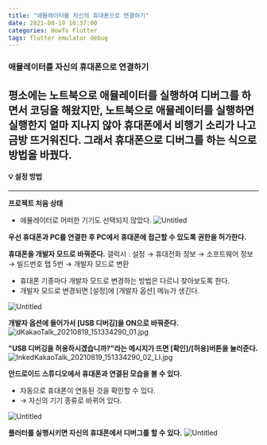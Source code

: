 ```yaml
---
title: "애뮬레이터를 자신의 휴대폰으로 연결하기"
date: 2021-08-19 16:37:00
categories: HowTo Flutter
tags: flutter emulator debug
---
```


### 애뮬레이터를 자신의 휴대폰으로 연결하기

평소에는 노트북으로 애뮬레이터를 실행하여 디버그를 하면서 코딩을 해왔지만, 
노트북으로 애뮬레이터를 실행하면 실행한지 얼마 지나지 않아 휴대폰에서 비행기 소리가 나고 금방 뜨거워진다.
그래서 휴대폰으로 디버그를 하는 식으로 방법을 바꿨다.
---

#### 💡 설정 방법
---

**프로젝트 처음 상태**
- <no device selected> 애뮬레이터로 어떠한 기기도 선택되지 않았다.
![Untitled](https://res.cloudinary.com/code9b2n/image/upload/v1629357532/howto/%EC%95%A0%EB%AE%AC%EB%A0%88%EC%9D%B4%ED%84%B0%EB%A5%BC_%EC%9E%90%EC%8B%A0%EC%9D%98_%ED%9C%B4%EB%8C%80%ED%8F%B0%EC%9C%BC%EB%A1%9C_%EC%97%B0%EA%B2%B0%ED%95%98%EA%B8%B0.png)



**우선 휴대폰과 PC를 연결한 후 PC에서 휴대폰에 접근할 수 있도록 권한을 허가한다.**



**휴대폰을 개발자 모드로 바꿔준다.**
갤럭시 : 설정 → 휴대전화 정보 → 소프트웨어 정보 → 빌드번호 탭 5번 → 개발자 모드로 변환
- 휴대폰 기종마다 개발자 모드로 변경하는 방법은 다르니 찾아보도록 한다.
- 개발자 모드로 변경되면 [설정]에 [개발자 옵션] 메뉴가 생긴다.

![Untitled](https://res.cloudinary.com/code9b2n/image/upload/v1629357532/howto/%EC%95%A0%EB%AE%AC%EB%A0%88%EC%9D%B4%ED%84%B0%EB%A5%BC_%EC%9E%90%EC%8B%A0%EC%9D%98_%ED%9C%B4%EB%8C%80%ED%8F%B0%EC%9C%BC%EB%A1%9C_%EC%97%B0%EA%B2%B0%ED%95%98%EA%B8%B01.png)



**개발자 옵션에 들어가서 [USB 디버깅]을 ON으로 바꿔준다.**
![dKakaoTalk_20210819_151334290_01.jpg](https://res.cloudinary.com/code9b2n/image/upload/v1629357532/howto/%EC%95%A0%EB%AE%AC%EB%A0%88%EC%9D%B4%ED%84%B0%EB%A5%BC_%EC%9E%90%EC%8B%A0%EC%9D%98_%ED%9C%B4%EB%8C%80%ED%8F%B0%EC%9C%BC%EB%A1%9C_%EC%97%B0%EA%B2%B0%ED%95%98%EA%B8%B02.jpg)



**"USB 디버깅을 허용하시겠습니까?"라는 메시지가 뜨면 [확인]/[허용]버튼을 눌러준다.**
![InkedKakaoTalk_20210819_151334290_02_LI.jpg](https://res.cloudinary.com/code9b2n/image/upload/v1629357533/howto/%EC%95%A0%EB%AE%AC%EB%A0%88%EC%9D%B4%ED%84%B0%EB%A5%BC_%EC%9E%90%EC%8B%A0%EC%9D%98_%ED%9C%B4%EB%8C%80%ED%8F%B0%EC%9C%BC%EB%A1%9C_%EC%97%B0%EA%B2%B0%ED%95%98%EA%B8%B03.jpg)



**안드로이드 스튜디오에서 휴대폰과 연결된 모습을 볼 수 있다.**
- 자동으로 휴대폰이 연동된 것을 확인할 수 있다.
- <no device selected> → 자신의 기기 종류로 바뀌어 있다.

![Untitled](https://res.cloudinary.com/code9b2n/image/upload/v1629357532/howto/%EC%95%A0%EB%AE%AC%EB%A0%88%EC%9D%B4%ED%84%B0%EB%A5%BC_%EC%9E%90%EC%8B%A0%EC%9D%98_%ED%9C%B4%EB%8C%80%ED%8F%B0%EC%9C%BC%EB%A1%9C_%EC%97%B0%EA%B2%B0%ED%95%98%EA%B8%B04.png)



**플러터를 실행시키면 자신의 휴대폰에서 디버그를 할 수 있다.**
![Untitled](https://res.cloudinary.com/code9b2n/image/upload/v1629357533/howto/%EC%95%A0%EB%AE%AC%EB%A0%88%EC%9D%B4%ED%84%B0%EB%A5%BC_%EC%9E%90%EC%8B%A0%EC%9D%98_%ED%9C%B4%EB%8C%80%ED%8F%B0%EC%9C%BC%EB%A1%9C_%EC%97%B0%EA%B2%B0%ED%95%98%EA%B8%B05.png)